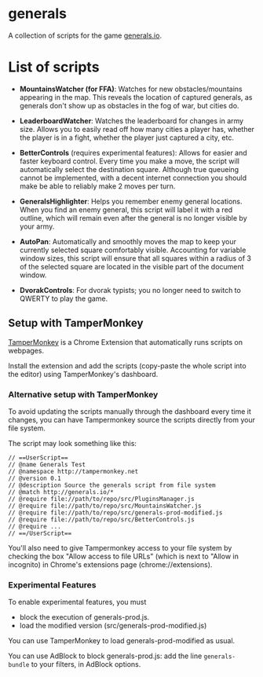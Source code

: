 # generals

A collection of scripts for the game [generals.io](www.generals.io).

# List of scripts

- **MountainsWatcher (for FFA)**: Watches for new obstacles/mountains appearing in the map. This reveals the location of captured generals, as generals don't show up as obstacles in the fog of war, but cities do.

- **LeaderboardWatcher**: Watches the leaderboard for changes in army size. Allows you to easily read off how many cities a player has, whether the player is in a fight, whether the player just captured a city, etc.

- **BetterControls** (requires experimental features): Allows for easier and faster keyboard control. Every time you make a move, the script will automatically select the destination square. Although true queueing cannot be implemented, with a decent internet connection you should make be able to reliably make 2 moves per turn.

- **GeneralsHighlighter**: Helps you remember enemy general locations. When you find an enemy general, this script will label it with a red outline, which will remain even after the general is no longer visible by your army.

- **AutoPan**: Automatically and smoothly moves the map to keep your currently selected square comfortably visible. Accounting for variable window sizes, this script will ensure that all squares within a radius of 3 of the selected square are located in the visible part of the document window.

- **DvorakControls**: For dvorak typists; you no longer need to switch to QWERTY to play the game.

## Setup with TamperMonkey

[TamperMonkey](http://tampermonkey.net/) is a Chrome Extension that automatically runs scripts on webpages.

Install the extension and add the scripts (copy-paste the whole script into the editor) using TamperMonkey's dashboard.

### Alternative setup with TamperMonkey

To avoid updating the scripts manually through the dashboard every time it changes, you can have Tampermonkey source the scripts directly from your file system.

The script may look something like this:
```
// ==UserScript==
// @name Generals Test
// @namespace http://tampermonkey.net
// @version 0.1
// @description Source the generals script from file system
// @match http://generals.io/*
// @require file://path/to/repo/src/PluginsManager.js
// @require file://path/to/repo/src/MountainsWatcher.js
// @require file://path/to/repo/src/generals-prod-modified.js
// @require file://path/to/repo/src/BetterControls.js
// @require ...
// ==/UserScript==
```
You'll also need to give Tampermonkey access to your file system by checking the box "Allow access to file URLs" (which is next to "Allow in incognito) in Chrome's extensions page (chrome://extensions).

### Experimental Features

To enable experimental features, you must
- block the execution of generals-prod.js.
- load the modified version (src/generals-prod-modified.js)

You can use TamperMonkey to load generals-prod-modified as usual.

You can use AdBlock to block generals-prod.js: add the line `generals-bundle` to your filters, in AdBlock options.
